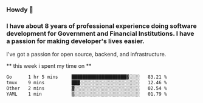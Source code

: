 ###  Howdy 🤠

### I have about 8 years of professional experience doing software development for Government and Financial Institutions. I have a passion for making developer's lives easier.

I've got a passion for open source, backend, and infrastructure.

** this week i spent my time on **
<!--START_SECTION:waka-->

```txt
Go      1 hr 5 mins     ████████████████████▓░░░░   83.21 %
tmux    9 mins          ███░░░░░░░░░░░░░░░░░░░░░░   12.46 %
Other   2 mins          ▓░░░░░░░░░░░░░░░░░░░░░░░░   02.54 %
YAML    1 min           ▒░░░░░░░░░░░░░░░░░░░░░░░░   01.79 %
```

<!--END_SECTION:waka-->
